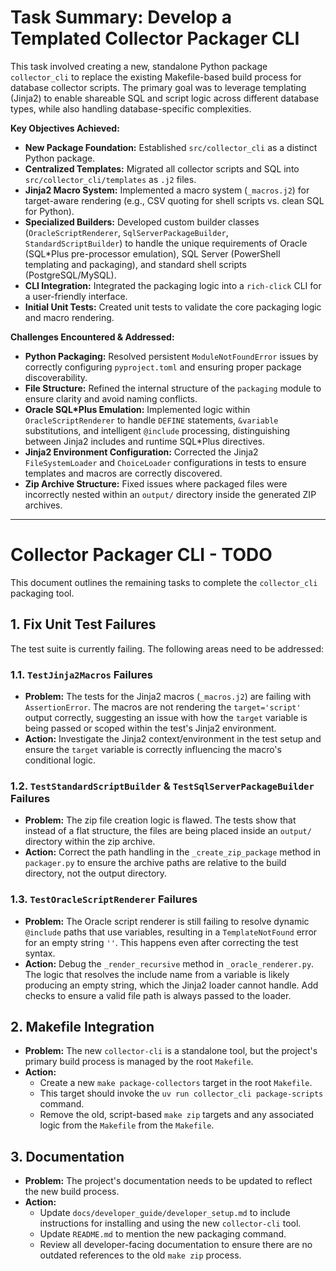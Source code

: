 # Task Summary: Develop a Templated Collector Packager CLI

This task involved creating a new, standalone Python package `collector_cli` to replace the existing Makefile-based build process for database collector scripts. The primary goal was to leverage templating (Jinja2) to enable shareable SQL and script logic across different database types, while also handling database-specific complexities.

**Key Objectives Achieved:**
-   **New Package Foundation:** Established `src/collector_cli` as a distinct Python package.
-   **Centralized Templates:** Migrated all collector scripts and SQL into `src/collector_cli/templates` as `.j2` files.
-   **Jinja2 Macro System:** Implemented a macro system (`_macros.j2`) for target-aware rendering (e.g., CSV quoting for shell scripts vs. clean SQL for Python).
-   **Specialized Builders:** Developed custom builder classes (`OracleScriptRenderer`, `SqlServerPackageBuilder`, `StandardScriptBuilder`) to handle the unique requirements of Oracle (SQL*Plus pre-processor emulation), SQL Server (PowerShell templating and packaging), and standard shell scripts (PostgreSQL/MySQL).
-   **CLI Integration:** Integrated the packaging logic into a `rich-click` CLI for a user-friendly interface.
-   **Initial Unit Tests:** Created unit tests to validate the core packaging logic and macro rendering.

**Challenges Encountered & Addressed:**
-   **Python Packaging:** Resolved persistent `ModuleNotFoundError` issues by correctly configuring `pyproject.toml` and ensuring proper package discoverability.
-   **File Structure:** Refined the internal structure of the `packaging` module to ensure clarity and avoid naming conflicts.
-   **Oracle SQL*Plus Emulation:** Implemented logic within `OracleScriptRenderer` to handle `DEFINE` statements, `&variable` substitutions, and intelligent `@include` processing, distinguishing between Jinja2 includes and runtime SQL*Plus directives.
-   **Jinja2 Environment Configuration:** Corrected the Jinja2 `FileSystemLoader` and `ChoiceLoader` configurations in tests to ensure templates and macros are correctly discovered.
-   **Zip Archive Structure:** Fixed issues where packaged files were incorrectly nested within an `output/` directory inside the generated ZIP archives.

---

# Collector Packager CLI - TODO

This document outlines the remaining tasks to complete the `collector_cli` packaging tool.

## 1. Fix Unit Test Failures

The test suite is currently failing. The following areas need to be addressed:

### 1.1. `TestJinja2Macros` Failures

-   **Problem:** The tests for the Jinja2 macros (`_macros.j2`) are failing with `AssertionError`. The macros are not rendering the `target='script'` output correctly, suggesting an issue with how the `target` variable is being passed or scoped within the test's Jinja2 environment.
-   **Action:** Investigate the Jinja2 context/environment in the test setup and ensure the `target` variable is correctly influencing the macro's conditional logic.

### 1.2. `TestStandardScriptBuilder` & `TestSqlServerPackageBuilder` Failures

-   **Problem:** The zip file creation logic is flawed. The tests show that instead of a flat structure, the files are being placed inside an `output/` directory within the zip archive.
-   **Action:** Correct the path handling in the `_create_zip_package` method in `packager.py` to ensure the archive paths are relative to the build directory, not the output directory.

### 1.3. `TestOracleScriptRenderer` Failures

-   **Problem:** The Oracle script renderer is still failing to resolve dynamic `@include` paths that use variables, resulting in a `TemplateNotFound` error for an empty string `''`. This happens even after correcting the test syntax.
-   **Action:** Debug the `_render_recursive` method in `_oracle_renderer.py`. The logic that resolves the include name from a variable is likely producing an empty string, which the Jinja2 loader cannot handle. Add checks to ensure a valid file path is always passed to the loader.

## 2. Makefile Integration

-   **Problem:** The new `collector-cli` is a standalone tool, but the project's primary build process is managed by the root `Makefile`.
-   **Action:**
    -   Create a new `make package-collectors` target in the root `Makefile`.
    -   This target should invoke the `uv run collector_cli package-scripts` command.
    -   Remove the old, script-based `make zip` targets and any associated logic from the `Makefile` from the `Makefile`.

## 3. Documentation

-   **Problem:** The project's documentation needs to be updated to reflect the new build process.
-   **Action:**
    -   Update `docs/developer_guide/developer_setup.md` to include instructions for installing and using the new `collector-cli` tool.
    -   Update `README.md` to mention the new packaging command.
    -   Review all developer-facing documentation to ensure there are no outdated references to the old `make zip` process.
